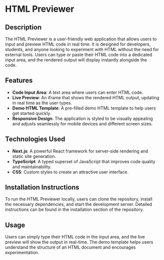 
# HTML Previewer

## Description
The HTML Previewer is a user-friendly web application that allows users to input and preview HTML code in real time. It is designed for developers, students, and anyone looking to experiment with HTML without the need for external tools. Users can type or paste their HTML code into a dedicated input area, and the rendered output will display instantly alongside the code.

## Features
- **Code Input Area**: A text area where users can enter HTML code.
- **Live Preview**: An iframe that shows the rendered HTML output, updating in real time as the user types.
- **Demo HTML Template**: A pre-filled demo HTML template to help users get started quickly.
- **Responsive Design**: The application is styled to be visually appealing and adjusts seamlessly for mobile devices and different screen sizes.

## Technologies Used
- **Next.js**: A powerful React framework for server-side rendering and static site generation.
- **TypeScript**: A typed superset of JavaScript that improves code quality and maintainability.
- **CSS**: Custom styles to create an attractive user interface.

## Installation Instructions
To run the HTML Previewer locally, users can clone the repository, install the necessary dependencies, and start the development server. Detailed instructions can be found in the installation section of the repository.

## Usage
Users can simply type their HTML code in the input area, and the live preview will show the output in real-time. The demo template helps users understand the structure of an HTML document and encourages experimentation.
